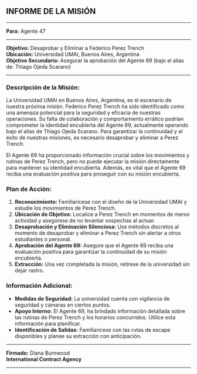 ## **INFORME DE LA MISIÓN**
---

**Para:** Agente 47

---

**Objetivo:** Desaprobar y Eliminar a Federico Perez Trench  
**Ubicación:** Universidad UMAI, Buenos Aires, Argentina  
**Objetivo Secundario:** Asegurar la aprobación del Agente 69 (bajo el alias de: Thiago Ojeda Scarano)

---

### Descripción de la Misión:

La Universidad UMAI en Buenos Aires, Argentina, es el escenario de nuestra próxima misión. Federico Perez Trench ha sido identificado como una amenaza potencial para la seguridad y eficacia de nuestras operaciones. Su falta de colaboración y comportamiento errático podrían comprometer la identidad encubierta del Agente 69, actualmente operando bajo el alias de Thiago Ojeda Scarano. Para garantizar la continuidad y el éxito de nuestras misiones, es necesario desaprobar y eliminar a Perez Trench.

El Agente 69 ha proporcionado información crucial sobre los movimientos y rutinas de Perez Trench, pero no puede ejecutar la misión directamente para mantener su identidad encubierta. Además, es vital que el Agente 69 reciba una evaluación positiva para proseguir con su misión encubierta.

### Plan de Acción:

1. **Reconocimiento:** Familiarícese con el diseño de la Universidad UMAI y estudie los movimientos de Perez Trench.
2. **Ubicación de Objetivo:** Localice a Perez Trench en momentos de menor actividad y asegúrese de no levantar sospechas al actuar.
3. **Desaprobación y Eliminación Silenciosa:** Use métodos discretos al momento de desaprobar y eliminar a Perez Trench sin alertar a otros estudiantes o personal.
4. **Aprobación del Agente 69:** Asegure que el Agente 69 reciba una evaluación positiva para garantizar la continuidad de su misión encubierta.
6. **Extracción:** Una vez completada la misión, retírese de la universidad sin dejar rastro.

### Información Adicional:

- **Medidas de Seguridad:** La universidad cuenta con vigilancia de seguridad y cámaras en ciertos puntos.
- **Apoyo Interno:** El Agente 69, ha brindado información detallada sobre las rutinas de Perez Trench y los horarios concurridos. Utilice esta información para planificar.
- **Identificación de Salidas:** Familiarícese con las rutas de escape disponibles y planee su extracción con anticipación.

---

**Firmado:** Diana Burnwood  
**International Contract Agency**

---